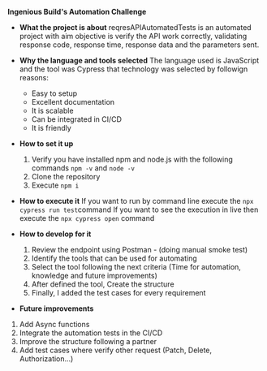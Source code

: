 **Ingenious Build's Automation Challenge**
 - **What the project is about**
      reqresAPIAutomatedTests is an automated project with aim objective is verify the API work correctly, validating response code, response time, response data and the       parameters sent.
  - **Why the language and tools selected**
  	The language used is JavaScript   and the tool was Cypress that technology was selected by followign reasons:
	-  Easy to setup
	- Excellent documentation
	- It is scalable
	- Can be integrated in CI/CD
	- It is friendly
  - **How to set it up**
	  1.  Verify you have installed npm and node.js with the following commands `npm -v` and `node -v`
	  2. Clone the repository
	  3. Execute `npm i`
  - **How to execute it**
	  If you want to run by command line execute the `npx cypress run test`command 
	  If you want to see the execution in live then execute the `npx cypress open` command
  - **How to develop for it**
	  1. Review the endpoint using Postman - (doing manual smoke test)
	  2. Identify the tools that can be used for automating
	  3. Select the tool following the next criteria (Time for automation, knowledge and future improvements)
	  4.  After defined the tool, Create the structure
	  5. Finally, I added the test cases for every requirement

  - **Future improvements**
  1. Add Async functions
  2. Integrate the automation tests in the CI/CD
  3. Improve the structure following a partner
  4. Add test cases where verify other request (Patch, Delete, Authorization...) 
